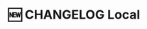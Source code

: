 # 🆕 CHANGELOG Local</span>

<!--
    ####################################################################################################################

    ATTENTION: Ne pas modifier ce fichier, car il est généré automatiquement par `resources/auto/gen_hebdo.py` chaque push sur la branche main
    
    ####################################################################################################################
-->
